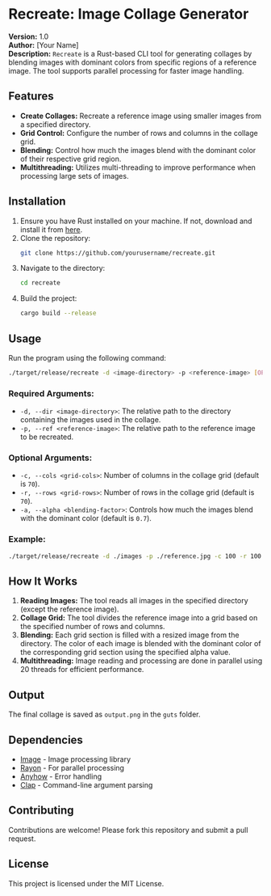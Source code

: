 # Recreate: Image Collage Generator

**Version:** 1.0  
**Author:** [Your Name]  
**Description:** `Recreate` is a Rust-based CLI tool for generating collages by blending images with dominant colors from specific regions of a reference image. The tool supports parallel processing for faster image handling.

## Features
- **Create Collages:** Recreate a reference image using smaller images from a specified directory.
- **Grid Control:** Configure the number of rows and columns in the collage grid.
- **Blending:** Control how much the images blend with the dominant color of their respective grid region.
- **Multithreading:** Utilizes multi-threading to improve performance when processing large sets of images.

## Installation

1. Ensure you have Rust installed on your machine. If not, download and install it from [here](https://www.rust-lang.org/tools/install).
2. Clone the repository:
    ```bash
    git clone https://github.com/yourusername/recreate.git
    ```
3. Navigate to the directory:
    ```bash
    cd recreate
    ```
4. Build the project:
    ```bash
    cargo build --release
    ```

## Usage

Run the program using the following command:

```bash
./target/release/recreate -d <image-directory> -p <reference-image> [OPTIONS]
```

### Required Arguments:
- `-d, --dir <image-directory>`: The relative path to the directory containing the images used in the collage.
- `-p, --ref <reference-image>`: The relative path to the reference image to be recreated.

### Optional Arguments:
- `-c, --cols <grid-cols>`: Number of columns in the collage grid (default is `70`).
- `-r, --rows <grid-rows>`: Number of rows in the collage grid (default is `70`).
- `-a, --alpha <blending-factor>`: Controls how much the images blend with the dominant color (default is `0.7`).

### Example:
```bash
./target/release/recreate -d ./images -p ./reference.jpg -c 100 -r 100 -a 0.8
```

## How It Works

1. **Reading Images:** The tool reads all images in the specified directory (except the reference image).
2. **Collage Grid:** The tool divides the reference image into a grid based on the specified number of rows and columns.
3. **Blending:** Each grid section is filled with a resized image from the directory. The color of each image is blended with the dominant color of the corresponding grid section using the specified alpha value.
4. **Multithreading:** Image reading and processing are done in parallel using 20 threads for efficient performance.

## Output
The final collage is saved as `output.png` in the `guts` folder.

## Dependencies
- [Image](https://crates.io/crates/image) - Image processing library
- [Rayon](https://crates.io/crates/rayon) - For parallel processing
- [Anyhow](https://crates.io/crates/anyhow) - Error handling
- [Clap](https://crates.io/crates/clap) - Command-line argument parsing

## Contributing
Contributions are welcome! Please fork this repository and submit a pull request.

## License
This project is licensed under the MIT License.
